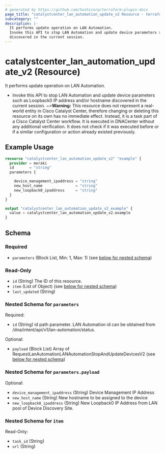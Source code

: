 ```yaml
---
# generated by https://github.com/hashicorp/terraform-plugin-docs
page_title: "catalystcenter_lan_automation_update_v2 Resource - terraform-provider-catalystcenter"
subcategory: ""
description: |-
  It performs update operation on LAN Automation.
  Invoke this API to stop LAN Automation and update device parameters such as Loopback0 IP address and/or hostname
  discovered in the current session.
---
```


# catalystcenter_lan_automation_update_v2 (Resource)

It performs update operation on LAN Automation.

- Invoke this API to stop LAN Automation and update device parameters such as Loopback0 IP address and/or hostname
discovered in the current session.
~>**Warning:**
This resource does not represent a real-world entity in Cisco Catalyst Center, therefore changing or deleting this resource on its own has no immediate effect.
Instead, it is a task part of a Cisco Catalyst Center workflow. It is executed in DNACenter without any additional verification. It does not check if it was executed before or if a similar configuration or action already existed previously.

## Example Usage

```terraform
resource "catalystcenter_lan_automation_update_v2" "example" {
  provider = meraki
  id       = "string"
  parameters {

    device_management_ipaddress = "string"
    new_host_name               = "string"
    new_loopback0_ipaddress     = "string"
  }
}

output "catalystcenter_lan_automation_update_v2_example" {
  value = catalystcenter_lan_automation_update_v2.example
}
```

<!-- schema generated by tfplugindocs -->
## Schema

### Required

- `parameters` (Block List, Min: 1, Max: 1) (see [below for nested schema](#nestedblock--parameters))

### Read-Only

- `id` (String) The ID of this resource.
- `item` (List of Object) (see [below for nested schema](#nestedatt--item))
- `last_updated` (String)

<a id="nestedblock--parameters"></a>
### Nested Schema for `parameters`

Required:

- `id` (String) id path parameter. LAN Automation id can be obtained from /dna/intent/api/v1/lan-automation/status.

Optional:

- `payload` (Block List) Array of RequestLanAutomationLANAutomationStopAndUpdateDevicesV2 (see [below for nested schema](#nestedblock--parameters--payload))

<a id="nestedblock--parameters--payload"></a>
### Nested Schema for `parameters.payload`

Optional:

- `device_management_ipaddress` (String) Device Management IP Address
- `new_host_name` (String) New hostname to be assigned to the device
- `new_loopback0_ipaddress` (String) New Loopback0 IP Address from LAN pool of Device Discovery Site.



<a id="nestedatt--item"></a>
### Nested Schema for `item`

Read-Only:

- `task_id` (String)
- `url` (String)
